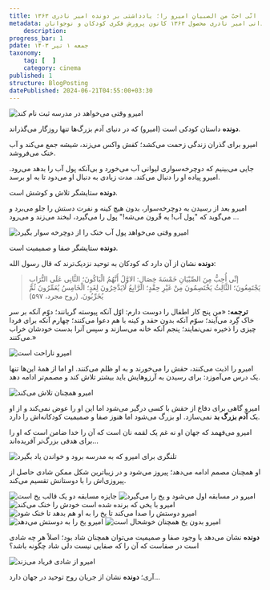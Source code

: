 ```yaml
---
title: انّی احبّ من الصبیانِ امیرو را؛ یادداشتی بر دونده امیر نادری ۱۳۶۳
metadata: قصه امیرو که هیچ وقت ناامید نشد یادداشتی بر فیلم سینمایی دونده به کارگردانی امیر نادری محصول ۱۳۶۳ کانون پرورش فکری کودکان و نوجوانان 
    description: 
progress_bar: 1
pdate: جمعه ۱ تیر ۱۴۰۳
taxonomy:
    tag: [  ]
    category: cinema
published: 1
structure: BlogPosting
datePublished: 2024-06-21T04:55:00+03:30
---
```


![ امیرو وقتی می‌خواهد در مدرسه ثبت نام کند ](r1.webp)

<!--
![ ب ](e.webp)
<div class="align-center">
Generated by <a href="https://www.bing.com/images/create/a-tired-boy-with-his-head-on-his-desk2c-alone-and-w/1-665600a4c07447cab5ccad973f402141?id=KKPJsOo4KsTMs41Fccdfmw%3D%3D&view=detailv2&idpp=genimg&noidpclose=1&thId=OIG2.kH.YxjNHkZpJ1Z7nXYZM&FORM=SYDBIC&ssp=1&safesearch=moderate&setlang=en&cc=XL&PC=SANSAAND">Microsoft Copilot</a>
</div>

-->

**دونده** داستان کودکی است (امیرو) که در دنیای آدم بزرگ‌ها تنها روزگار می‌گذراند. 

امیرو برای گذران زندگی زحمت می‌کشد؛ کفش واکس می‌زند، شیشه جمع می‌کند و آب خنک می‌فروشد. 

جایی می‌بینیم که دوچرخه‌سواری لیوانی آب می‌خورد و بی‌آنکه پول آب را بدهد می‌رود. امیرو پیاده او را دنبال می‌کند. مدت زیادی به دنبال او می‌دود تا به او برسد. 

**دونده** ستایشگر تلاش و کوشش است. 

امیرو بعد از رسیدن به دوچرخه‌سوار، بدون هیچ کینه و نفرت دستش را جلو می‌برد و می‌گوید که "پول آب! یه قّرون می‌شه!" پول را می‌گیرد، لبخند می‌زند و می‌رود …

![ امیرو وقتی می‌خواهد پول آب خنک را از دوچرخه سوار بگیرد ](r3.webp)

**دونده** ستایشگر صفا و صمیمیت است.

**دونده** نشان از آن دارد که کودکان به توحید نزدیک‌ترند که قال رسول الله:

> إنِّی‌ أُحِبُّ مِنَ الصِّبْیَانِ خَمْسَةَ خِصَالٍ: الاوَّلُ أَنَّهُمُ الْبَاكُونَ؛ الثَّانِی‌ عَلَی‌ التُّرَابِ یَجْتَمِعُونَ؛ الثَّالِثُ یَخْتَصِمُونَ مِنْ غَیْرِ حِقْدٍ؛ الرَّابِعُ لَایَدَّخِرُونَ لِغَدٍ؛ الْخَامِسُ یُعَمِّرُونَ ثُمَّ یُخَرِّبُونَ. (روح مجرد، ۵۹۷)

**ترجمه:** «من‌ پنج‌ كار اطفال‌ را دوست‌ دارم‌: اوّل‌ آنكه‌ پیوسته‌ گریانند؛ دوّم‌ آنكه‌ بر سر خاک گِرد می‌آیند؛ سوّم‌ آنكه‌ بدون‌ حقد و كینه‌ با هم‌ دعوا می‌كنند؛ چهارم‌ آنكه‌ برای‌ فردا چیزی‌ را ذخیره‌ نمی‌نمایند؛ پنجم‌ آنكه‌ خانه‌ می‌سازند و سپس‌ آنرا بدست‌ خودشان‌ خراب‌ می‌كنند.»

![ امیرو ناراحت است ](s4.webp)

امیرو را اذیت می‌کنند، حقش را می‌خورند و به او ظلم می‌کنند. او اما از همهٔ این‌ها تنها یک درس می‌آموزد: برای رسیدن به آرزوهایش باید بیشتر تلاش کند و مصمم‌تر ادامه دهد.

![ امیرو همچنان تلاش می‌کند ](s3.webp)

امیرو گاهی برای دفاع از حقش با کسی درگیر می‌شود اما این او را عوض نمی‌کند و از او یک **آدم بزرگ بد** نمی‌سازد. او بزرگ می‌شود اما هنوز صفا و صمیمیت کودکانه‌اش را دارد.

امیرو می‌فهمد که جهان او نه غم یک لقمه نان است که آن را خدا ضامن است که او را برای هدفی بزرگ‌تر آفریده‌اند…

![ تلنگری برای امیرو که به مدرسه برود و خواندن یاد بگیرد ](r2.webp)

او همچنان مصمم ادامه می‌دهد؛ پیروز می‌شود و در زیباترین شکل ممکن شادی حاصل از پیروزی‌اش را با دوستانش تقسیم می‌کند.

![ جایزه مسابقه دو یک قالب یخ است ](r8.webp)
![ امیرو در مسابقه اول می‌شود و یخ را می‌گیرد ](r4.webp)
![ امیرو با یخی که برنده شده است خودش را خنک می‌کند ](r5.webp)
![ امیرو دوستش را صدا می‌کند تا یخ را به او هم بدهد تا خنک شود ](r6.webp)
![ امیرو یخ را به دوستش می‌دهد ](r7.webp)
![ امیرو بدون یخ همچنان خوشحال است ](s2.webp)

**دونده**‌ نشان می‌دهد با وجود صفا و صمیمیت می‌توان همچنان شاد بود؛ اصلاً هر چه شادی است در صفاست که آن را که صفایی نیست دلی شاد چگونه باشد؟ 

![ امیرو از شادی فریاد می‌زند ](r9.webp)

آری؛ **دونده** نشان از جریان روح توحید در جهان دارد… 
